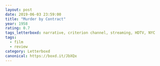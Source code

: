 ```yaml
---
layout: post 
date: 2019-06-03 23:59:00
title: "Murder by Contract"
year: 1958
rating: 0.7
tags_letterboxd: narrative, criterion channel, streaming, HDTV, NYC
tags:
  - film
  - review
category: Letterboxd
canonical: https://boxd.it/JbXQx
---
```


